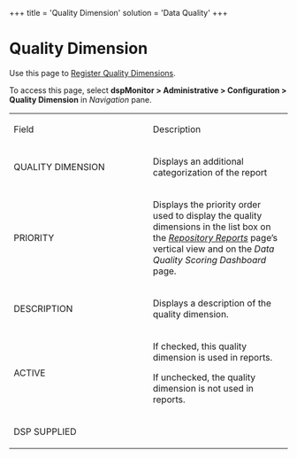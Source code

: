 +++
title = 'Quality Dimension'
solution = 'Data Quality'
+++

# Quality Dimension

<div class="use">

Use this page to [Register Quality
Dimensions](../Use_Cases/Populate_Configuration_Tables#Register_Quality_Dimensions).

</div>

To access this page, select **dspMonitor \> Administrative \>
Configuration \> Quality Dimension** in *Navigation* pane.

<table>
<colgroup>
<col style="width: 50%" />
<col style="width: 50%" />
</colgroup>
<tbody>
<tr class="odd">
<td><p>Field</p></td>
<td><p>Description</p></td>
</tr>
<tr class="even">
<td><p>QUALITY DIMENSION</p></td>
<td><p>Displays an additional categorization of the report</p></td>
</tr>
<tr class="odd">
<td><p>PRIORITY</p></td>
<td><p>Displays the priority order used to display the quality dimensions in the list box on the <em><a href="Repository_Reports_H">Repository Reports</a></em> page’s vertical view and on the <em>Data Quality Scoring Dashboard</em> page.</p></td>
</tr>
<tr class="even">
<td><p>DESCRIPTION</p></td>
<td><p>Displays a description of the quality dimension.</p></td>
</tr>
<tr class="odd">
<td><p>ACTIVE</p></td>
<td><p>If checked, this quality dimension is used in reports.</p>
<p>If unchecked, the quality dimension is not used in reports.</p></td>
</tr>
<tr class="even">
<td><p>DSP SUPPLIED</p></td>
<td></td>
</tr>
</tbody>
</table>
